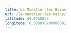 ```yaml
---
title: Le Monêtier-les-Bains
url: /le-monetier-les-bains/
latitude: 44.9760855
longitude: 6.509878700000001
---
```

